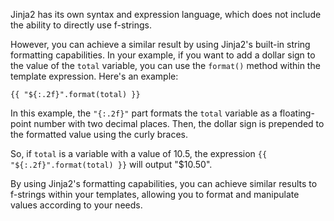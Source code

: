 Jinja2 has its own syntax and expression language, which does not include the ability to directly use f-strings.

However, you can achieve a similar result by using Jinja2's built-in string formatting capabilities. In your example, if you want to add a dollar sign to the value of the `total` variable, you can use the `format()` method within the template expression. Here's an example:

```jinja2
{{ "${:.2f}".format(total) }}
```

In this example, the `"{:.2f}"` part formats the `total` variable as a floating-point number with two decimal places. Then, the dollar sign is prepended to the formatted value using the curly braces.

So, if `total` is a variable with a value of 10.5, the expression `{{ "${:.2f}".format(total) }}` will output "$10.50".

By using Jinja2's formatting capabilities, you can achieve similar results to f-strings within your templates, allowing you to format and manipulate values according to your needs.
